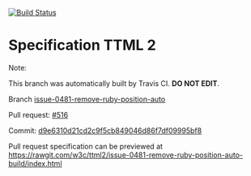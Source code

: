 [![Build Status](https://travis-ci.org/w3c/ttml2.svg?branch=issue-0481-remove-ruby-position-auto)](https://travis-ci.org/w3c/ttml2)


# Specification TTML 2


Note:


This branch was automatically built by Travis CI. <b>DO NOT EDIT</b>.


 Branch [issue-0481-remove-ruby-position-auto](https://github.com/w3c/ttml2/tree/issue-0481-remove-ruby-position-auto)


 Pull request: [#516](https://github.com/w3c/ttml2/pull/516)


 Commit: [d9e6310d21cd2c9f5cb849046d86f7df09995bf8](https://github.com/w3c/ttml2/commit/d9e6310d21cd2c9f5cb849046d86f7df09995bf8)

Pull request specification can be previewed at https://rawgit.com/w3c/ttml2/issue-0481-remove-ruby-position-auto-build/index.html



